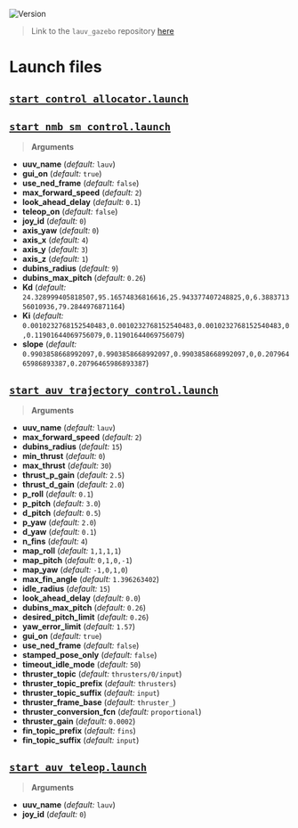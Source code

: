 ![Version](https://img.shields.io/badge/version-0.1.5-brightgreen.svg)

> Link to the `lauv_gazebo` repository [here](https://github.com/uuvsimulator/lauv_gazebo)

# Launch files

## [`start_control_allocator.launch`](https://github.com/uuvsimulator/lauv_gazebo/tree/master/lauv_control/launch/start_control_allocator.launch)

## [`start_nmb_sm_control.launch`](https://github.com/uuvsimulator/lauv_gazebo/tree/master/lauv_control/launch/start_nmb_sm_control.launch)

> **Arguments**

* **uuv_name** (*default:* `lauv`)
* **gui_on** (*default:* `true`)
* **use_ned_frame** (*default:* `false`)
* **max_forward_speed** (*default:* `2`)
* **look_ahead_delay** (*default:* `0.1`)
* **teleop_on** (*default:* `false`)
* **joy_id** (*default:* `0`)
* **axis_yaw** (*default:* `0`)
* **axis_x** (*default:* `4`)
* **axis_y** (*default:* `3`)
* **axis_z** (*default:* `1`)
* **dubins_radius** (*default:* `9`)
* **dubins_max_pitch** (*default:* `0.26`)
* **Kd** (*default:* `24.328999405818507,95.16574836816616,25.943377407248825,0,6.388371356010936,79.2844976871164`)
* **Ki** (*default:* `0.0010232768152540483,0.0010232768152540483,0.0010232768152540483,0,0.11901644069756079,0.11901644069756079`)
* **slope** (*default:* `0.9903858668992097,0.9903858668992097,0.9903858668992097,0,0.20796465986893387,0.20796465986893387`)

## [`start_auv_trajectory_control.launch`](https://github.com/uuvsimulator/lauv_gazebo/tree/master/lauv_control/launch/start_auv_trajectory_control.launch)

> **Arguments**

* **uuv_name** (*default:* `lauv`)
* **max_forward_speed** (*default:* `2`)
* **dubins_radius** (*default:* `15`)
* **min_thrust** (*default:* `0`)
* **max_thrust** (*default:* `30`)
* **thrust_p_gain** (*default:* `2.5`)
* **thrust_d_gain** (*default:* `2.0`)
* **p_roll** (*default:* `0.1`)
* **p_pitch** (*default:* `3.0`)
* **d_pitch** (*default:* `0.5`)
* **p_yaw** (*default:* `2.0`)
* **d_yaw** (*default:* `0.1`)
* **n_fins** (*default:* `4`)
* **map_roll** (*default:* `1,1,1,1`)
* **map_pitch** (*default:* `0,1,0,-1`)
* **map_yaw** (*default:* `-1,0,1,0`)
* **max_fin_angle** (*default:* `1.396263402`)
* **idle_radius** (*default:* `15`)
* **look_ahead_delay** (*default:* `0.0`)
* **dubins_max_pitch** (*default:* `0.26`)
* **desired_pitch_limit** (*default:* `0.26`)
* **yaw_error_limit** (*default:* `1.57`)
* **gui_on** (*default:* `true`)
* **use_ned_frame** (*default:* `false`)
* **stamped_pose_only** (*default:* `false`)
* **timeout_idle_mode** (*default:* `50`)
* **thruster_topic** (*default:* `thrusters/0/input`)
* **thruster_topic_prefix** (*default:* `thrusters`)
* **thruster_topic_suffix** (*default:* `input`)
* **thruster_frame_base** (*default:* `thruster_`)
* **thruster_conversion_fcn** (*default:* `proportional`)
* **thruster_gain** (*default:* `0.0002`)
* **fin_topic_prefix** (*default:* `fins`)
* **fin_topic_suffix** (*default:* `input`)

## [`start_auv_teleop.launch`](https://github.com/uuvsimulator/lauv_gazebo/tree/master/lauv_control/launch/start_auv_teleop.launch)

> **Arguments**

* **uuv_name** (*default:* `lauv`)
* **joy_id** (*default:* `0`)

